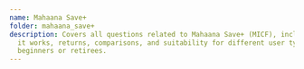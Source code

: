 ```yaml
---
name: Mahaana Save+
folder: mahaana_save+
description: Covers all questions related to Mahaana Save+ (MICF), including how
  it works, returns, comparisons, and suitability for different user types like
  beginners or retirees.
---
```


